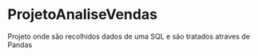 # ProjetoAnaliseVendas
 Projeto onde são recolhidos dados de uma SQL e são tratados atraves de Pandas

